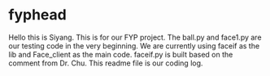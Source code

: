 # fyphead
Hello this is Siyang. This is for our FYP project.
The ball.py and face1.py are our testing code in the very beginning. We are currently using faceif as the lib and Face_client as the main code. faceif.py is built based on the comment from Dr. Chu.
This readme file is our coding log.
